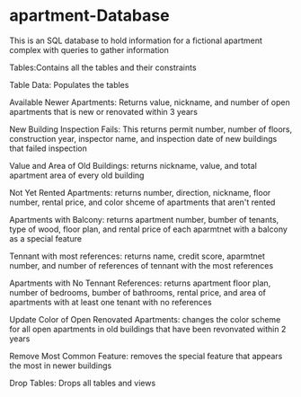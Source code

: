 # apartment-Database
This is an SQL database to hold information for a fictional apartment complex with queries to gather information

Tables:Contains all the tables and their constraints

Table Data: Populates the tables

Available Newer Apartments: Returns value, nickname, and number of open apartments that is new or renovated within 3 years

New Building Inspection Fails: This returns permit number, number of floors, construction year, inspector name, and inspection date of new buildings that failed inspection

Value and Area of Old Buildings: returns nickname, value, and total apartment area of every old building

Not Yet Rented Apartments: returns number, direction, nickname, floor number, rental price, and color shceme of apartments that aren't rented

Apartments with Balcony: returns apartment number, bumber of tenants, type of wood, floor plan, and rental price of each aparmtnet with a balcony as a special feature

Tennant with most references: returns name, credit score, aparmtnet number, and number of references of tennant with the most references

Apartments with No Tennant References: returns apartment floor plan, number of bedrooms, bumber of bathrooms, rental price, and area of apartments with at least one tenant with no references

Update Color of Open Renovated Apartments: changes the color scheme for all open apartments in old buildings that have been revonvated within 2 years

Remove Most Common Feature: removes the special feature that appears the most in newer buildings

Drop Tables: Drops all tables and views
